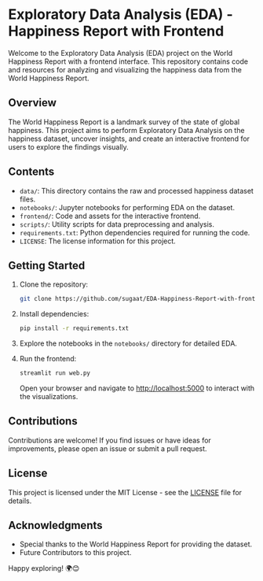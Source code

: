# Exploratory Data Analysis (EDA) - Happiness Report with Frontend

Welcome to the Exploratory Data Analysis (EDA) project on the World Happiness Report with a frontend interface. This repository contains code and resources for analyzing and visualizing the happiness data from the World Happiness Report.

## Overview

The World Happiness Report is a landmark survey of the state of global happiness. This project aims to perform Exploratory Data Analysis on the happiness dataset, uncover insights, and create an interactive frontend for users to explore the findings visually.

## Contents

- `data/`: This directory contains the raw and processed happiness dataset files.
- `notebooks/`: Jupyter notebooks for performing EDA on the dataset.
- `frontend/`: Code and assets for the interactive frontend.
- `scripts/`: Utility scripts for data preprocessing and analysis.
- `requirements.txt`: Python dependencies required for running the code.
- `LICENSE`: The license information for this project.

## Getting Started

1. Clone the repository:

   ```bash
   git clone https://github.com/sugaat/EDA-Happiness-Report-with-frontend.git
   ```

2. Install dependencies:

   ```bash
   pip install -r requirements.txt
   ```

3. Explore the notebooks in the `notebooks/` directory for detailed EDA.

4. Run the frontend:

   ```bash   
   streamlit run web.py
   ```

   Open your browser and navigate to [http://localhost:5000](http://localhost:5000) to interact with the visualizations.


## Contributions

Contributions are welcome! If you find issues or have ideas for improvements, please open an issue or submit a pull request.

## License

This project is licensed under the MIT License - see the [LICENSE](LICENSE) file for details.

## Acknowledgments

- Special thanks to the World Happiness Report for providing the dataset.
- Future Contributors to this project.

Happy exploring! 🌍😊
```
